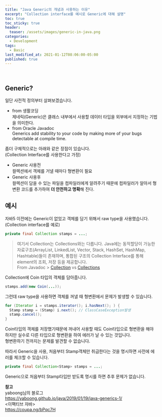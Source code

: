 ```yaml
---
title: "Java Generic의 개념과 사용하는 이유"
excerpt: "Collection interface를 예시로 Generic에 대해 설명"
toc: true
toc_sticky: true
header:
  teaser: /assets/images/generic-in-java.png
categories:
  - Development 
tags:
  - Basic
last_modified_at: 2021-01-12T08:06:00-05:00
published: true
---
```

<script src="https://ads-partners.coupang.com/g.js"></script>
<script>
	new PartnersCoupang.G({ id:368772 });
</script>  
<br>

## Generic?
일단 사전적 정의부터 살펴보겠습니다.  
- from 생활코딩  
제네릭(Generic)은 클래스 내부에서 사용할 데이터 타입을 외부에서 지정하는 기법을 의미한다.
- from Oracle Javadoc  
Generics add stability to your code by making more of your bugs detectable at compile time.

좀더 구체적으로는 아래와 같은 장점이 있습니다.  
(Collection Interface를 사용한다고 가정)    

- Generic 사용전   
컬렉션에서 객체를 거낼 때마다 형변환이 필요   
- Generic 사용후   
컬렉션이 담을 수 있는 파일을 컴파일러에게 알려주기 때문에 컴파일러가 알아서 형변환 코드를 추가하여 **더 안전하고 명확**해 진다.  

## 예시  
자바5 이전에는 Generic이 없었고 객체를 담기 위해서 raw type을 사용했습니다.  
(Collection interface를 예로)

```java
private final Collection stamps = ...; 
```

> 여기서 Collection는 Collections와는 다릅니다.
Java에는 동적할당이 가능한 자료구조(ArrayList, LinkedList, Vector, Stack, HashSet, HashMap, Hashtable)들이 존재하며, 통합된 구조의 Collection Interface를 통해 element의 조회, 저장 등을 제공합니다.   
From Javadoc > [Collection](https://docs.oracle.com/javase/8/docs/api/java/util/Collection.html)  vs [Collections](https://docs.oracle.com/javase/8/docs/api/?java/util/Collections.html)

Collection에 Coin 타입의 객체를 담아줍니다.  
```java
stamps.add(new Coin(...));
```

그런데 raw type을 사용하면 객체를 꺼낼 때 형변환에서 문제가 발생할 수 있습니다.  
```java
for (Iterator i = stamps.iterator(); i.hasNext(); ) {
  Stamp stamp = (Stamp) i.next(); // ClassCaseException발생
  stamp.cancel();
}
```
Coin타입의 객체를 저장했기때문에 꺼내어 사용할 때도 Coin타입으로 형변환을 해야 하지만 실수로 다른 타입으로 형변환을 하여 에러가 날 수 있는 것입니다.  
형변환하기 전까지는 문제를 발견할 수 없습니다.  

따라서 Generic을 사용, 처음부터 Stamp객체만 취급한다는 것을 명시하면 사전에 에러를 체크할 수 있습니다.  
```java
private final Collection<Stamp> stamps = ...;
```
Generic으로 처음부터 Stamp타입만 받도록 명시를 하면 추후 문제가 없습니다.  

**참고**  
yaboong님의 블로그  
https://yaboong.github.io/java/2019/01/19/java-generics-1/  
<이팩티브 자바>   
https://coupa.ng/bPqc7H